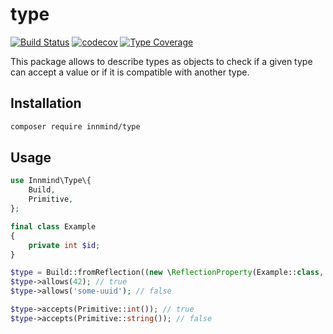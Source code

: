 # type

[![Build Status](https://github.com/innmind/type/workflows/CI/badge.svg?branch=main)](https://github.com/innmind/type/actions?query=workflow%3ACI)
[![codecov](https://codecov.io/gh/innmind/type/branch/develop/graph/badge.svg)](https://codecov.io/gh/innmind/type)
[![Type Coverage](https://shepherd.dev/github/innmind/type/coverage.svg)](https://shepherd.dev/github/innmind/type)

This package allows to describe types as objects to check if a given type can accept a value or if it is compatible with another type.

## Installation

```sh
composer require innmind/type
```

## Usage

```php
use Innmind\Type\{
    Build,
    Primitive,
};

final class Example
{
    private int $id;
}

$type = Build::fromReflection((new \ReflectionProperty(Example::class, 'id'))->getType());
$type->allows(42); // true
$type->allows('some-uuid'); // false

$type->accepts(Primitive::int()); // true
$type->accepts(Primitive::string()); // false
```
